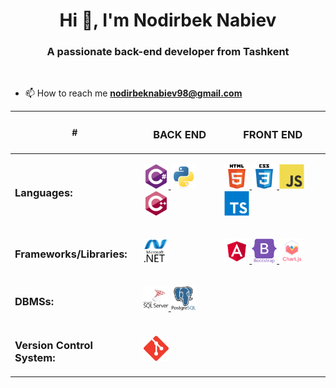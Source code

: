 <h1 align="center">Hi 👋, I'm Nodirbek Nabiev</h1>
<h3 align="center">A passionate back-end developer from Tashkent</h3>

<br>

- 📫 How to reach me **nodirbeknabiev98@gmail.com**

<table>
    <thead>
        <tr>
            <th>#</th>
            <th><h3 >BACK END </h3></th>
            <th><h3 >FRONT END</h3></th>
        </tr>
    </thead>
    <tbody>
        <tr>
            <td><h3 >Languages:</h3></td>
            <td>
              <p > 
                <a href="https://www.w3schools.com/cs/" target="_blank" rel="noreferrer">
                  <img src="./images/csharp.svg" alt="csharp" width="40" height="40"/> 
                </a> 
                <a href="https://www.python.org" target="_blank" rel="noreferrer">
                  <img src="./images/python.svg" alt="python" width="40" height="40"/> 
                </a> 
                <a href="https://www.w3schools.com/cpp/" target="_blank" rel="noreferrer"> 
                  <img src="./images/cplusplus.svg" alt="cplusplus" width="40" height="40"/>
                </a> 
            </p>
            </td>
            <td>
                <p >
                  <a href="https://www.w3.org/html/" target="_blank" rel="noreferrer"> 
                    <img src="./images/html5.svg" alt="html5" width="40" height="40"/> 
                  </a> 
                  <a href="https://www.w3schools.com/css/" target="_blank" rel="noreferrer">
                    <img src="./images/css3.svg" alt="css3" width="40" height="40"/> 
                  </a> 
                 <a href="https://developer.mozilla.org/en-US/docs/Web/JavaScript" target="_blank" rel="noreferrer"> 
                   <img src="./images/javascript.svg" alt="javascript" width="40" height="40"/> 
                 </a> 
                  <a href="https://www.typescriptlang.org/" target="_blank" rel="noreferrer"> 
                   <img src="./images/typescript.svg" alt="typescript" width="40" height="40"/> 
                 </a>
                </p>
            </td>
        </tr>
        <tr>
            <td><h3 >Frameworks/Libraries:</h3></td>
            <td>
                <p > 
                    <a href="https://dotnet.microsoft.com/" target="_blank" rel="noreferrer"> 
                      <img src="./images/dot-net.svg" alt="dotnet" width="40" height="40"/> 
                    </a> 
               </p>
            </td>
            <td>
                <p >
                   <a href="https://angular.io" target="_blank" rel="noreferrer"> 
                    <img src="./images/angular.svg" alt="angular" width="40" height="40"/> 
                  </a> 
                   <a href="https://getbootstrap.com" target="_blank" rel="noreferrer">
                    <img src="./images/bootstrap.svg" alt="bootstrap" width="40" height="40"/> 
                  </a> 
                   <a href="https://www.chartjs.org" target="_blank" rel="noreferrer">
                    <img src="./images/chartjs.svg" alt="chartjs" width="40" height="40"/> 
                  </a>
               </p>
            </td>
        </tr>
        <tr>
            <td>
                <h3 >DBMSs:</h3>
            </td>
            <td>
                <p > 
                  <a href="https://www.microsoft.com/en-us/sql-server" target="_blank" rel="noreferrer"> 
                  <img src="./images/microsoft-sql-server.svg" alt="mssql" width="40" height="40"/> 
                </a> 
                <a href="https://www.postgresql.org" target="_blank" rel="noreferrer">
                  <img src="./images/postgresql.svg" alt="postgresql" width="40" height="40"/>     </a> 
              </p>
            </td>
            <td></td>
        </tr>
        <tr>
            <td><h3>Version Control System:</h3></td>
            <td><p> 
                <a href="https://git-scm.com/" target="_blank" rel="noreferrer">
                  <img src="./images/git.svg" alt="git" width="40" height="40"/> 
                </a>
              </p></td>
            <td></td>
        </tr>
    </tbody>
</table>











